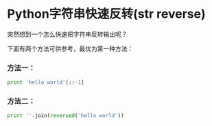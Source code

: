 # Python字符串快速反转(str reverse)

突然想到一个怎么快速把字符串反转输出呢？

下面有两个方法可供参考，最优为第一种方法：

### 方法一：
```python
print 'hello world'[::-1]
```

### 方法二：
```python
print ''.join(reversed('hello world'))
```